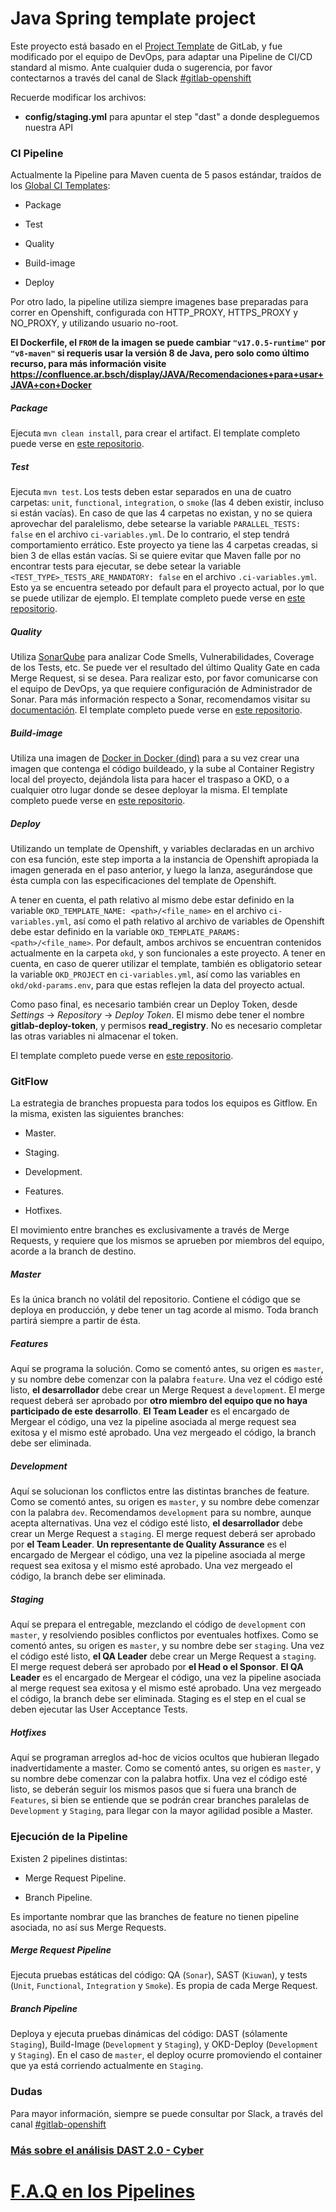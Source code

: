 # Java Spring template project

Este proyecto está basado en el [Project Template](https://docs.gitlab.com/ee/gitlab-basics/create-project.html) de GitLab, y fue modificado por el equipo de DevOps, para adaptar una Pipeline de CI/CD standard al mismo. Ante cualquier duda o sugerencia, por favor contectarnos a través del canal de Slack [#gitlab-openshift](https://santander-tecno-ar.slack.com/archives/CMVJZN1U2)

Recuerde modificar los archivos:
* **config/staging.yml** para apuntar el step "dast" a donde despleguemos nuestra API


### CI Pipeline

Actualmente la Pipeline para Maven cuenta de 5 pasos estándar, traídos de los [Global CI Templates](https://gitlab.ar.bsch/santander-tecnologia/global-ci-templates):

- Package

- Test

- Quality

- Build-image

- Deploy


Por otro lado, la pipeline utiliza siempre imagenes base preparadas para correr en Openshift, configurada con HTTP_PROXY, HTTPS_PROXY y NO_PROXY, y utilizando usuario no-root.

  

**El Dockerfile, el `FROM` de la imagen se puede cambiar `"v17.0.5-runtime"` por `"v8-maven"` si requeris usar la versión 8 de Java, pero solo como último recurso, para más información visite https://confluence.ar.bsch/display/JAVA/Recomendaciones+para+usar+JAVA+con+Docker**


##### Package

Ejecuta `mvn clean install`, para crear el artifact. El template completo puede verse en [este repositorio](https://gitlab.ar.bsch/santander-tecnologia/global-ci-templates/blob/master/maven/.build-package-jdk8.yml).

##### Test

Ejecuta `mvn test`. Los tests deben estar separados en una de cuatro carpetas: `unit`, `functional`, `integration`, o `smoke` (las 4 deben existir, incluso si están vacías). En caso de que las 4 carpetas no existan, y no se quiera aprovechar del paralelismo, debe setearse la variable `PARALLEL_TESTS: false` en el archivo `ci-variables.yml`. De lo contrario, el step tendrá comportamiento errático. Este proyecto ya tiene las 4 carpetas creadas, si bien 3 de ellas están vacías. Si se quiere evitar que Maven falle por no encontrar tests para ejecutar, se debe setear la variable `<TEST_TYPE>_TESTS_ARE_MANDATORY: false` en el archivo `.ci-variables.yml`. Esto ya se encuentra seteado por default para el proyecto actual, por lo que se puede utilizar de ejemplo. El template completo puede verse en [este repositorio](https://gitlab.ar.bsch/santander-tecnologia/global-ci-templates/blob/master/maven/.tests-jdk8.yml).

##### Quality

Utiliza [SonarQube](https://sonarprod.ar.bsch/) para analizar Code Smells, Vulnerabilidades, Coverage de los Tests, etc. Se puede ver el resultado del último Quality Gate en cada Merge Request, si se desea. Para realizar esto, por favor comunicarse con el equipo de DevOps, ya que requiere configuración de Administrador de Sonar. Para más información respecto a Sonar, recomendamos visitar su [documentación](https://sonarprod.ar.bsch/documentation). El template completo puede verse en [este repositorio](https://gitlab.ar.bsch/santander-tecnologia/global-ci-templates/blob/master/maven/.sonar-scanner.yml).

  

##### Build-image

Utiliza una imagen de [Docker in Docker (dind)](https://hub.docker.com/_/docker/) para a su vez crear una imagen que contenga el código buildeado, y la sube al Container Registry local del proyecto, dejándola lista para hacer el traspaso a OKD, o a cualquier otro lugar donde se desee deployar la misma. El template completo puede verse en [este repositorio](https://gitlab.ar.bsch/santander-tecnologia/global-ci-templates/blob/master/common/.build-image.yml).

##### Deploy

Utilizando un template de Openshift, y variables declaradas en un archivo con esa función, este step importa a la instancia de Openshift apropiada la imagen generada en el paso anterior, y luego la lanza, asegurándose que ésta cumpla con las especificaciones del template de Openshift.

A tener en cuenta, el path relativo al mismo debe estar definido en la variable `OKD_TEMPLATE_NAME: <path>/<file_name>` en el archivo `ci-variables.yml`, así como el path relativo al archivo de variables de Openshift debe estar definido en la variable `OKD_TEMPLATE_PARAMS: <path>/<file_name>`. Por default, ambos archivos se encuentran contenidos actualmente en la carpeta `okd`, y son funcionales a este proyecto. A tener en cuenta, en caso de querer utilizar el template, también es obligatorio setear la variable `OKD_PROJECT` en `ci-variables.yml`, así como las variables en `okd/okd-params.env`, para que estas reflejen la data del proyecto actual.

Como paso final, es necesario también crear un Deploy Token, desde _Settings_ -> _Repository_ -> _Deploy Token_. El mismo debe tener el nombre __gitlab-deploy-token__, y permisos __read\_registry__. No es necesario completar las otras variables ni almacenar el token.


El template completo puede verse en [este repositorio](https://gitlab.ar.bsch/santander-tecnologia/global-ci-templates/blob/master/common/.deploy-okd.yml).

### GitFlow

La estrategia de branches propuesta para todos los equipos es Gitflow. En la misma, existen las siguientes branches:

- Master.

- Staging.

- Development.

- Features.

- Hotfixes.

El movimiento entre branches es exclusivamente a través de Merge Requests, y requiere que los mismos se aprueben por miembros del equipo, acorde a la branch de destino.  

##### Master

Es la única branch no volátil del repositorio. Contiene el código que se deploya en producción, y debe tener un tag acorde al mismo. Toda branch partirá siempre a partir de ésta.

##### Features

Aquí se programa la solución. Como se comentó antes, su origen es `master`, y su nombre debe comenzar con la palabra `feature`. Una vez el código esté listo, __el desarrollador__ debe crear un Merge Request a `development`. El merge request deberá ser aprobado por __otro miembro del equipo que no haya participado de este desarrollo__. __El Team Leader__ es el encargado de Mergear el código, una vez la pipeline asociada al merge request sea exitosa y el mismo esté aprobado. Una vez mergeado el código, la branch debe ser eliminada.  

##### Development

Aquí se solucionan los conflictos entre las distintas branches de feature. Como se comentó antes, su origen es `master`, y su nombre debe comenzar con la palabra `dev`. Recomendamos `development` para su nombre, aunque acepta alternativas. Una vez el código esté listo, __el desarrollador__ debe crear un Merge Request a `staging`. El merge request deberá ser aprobado por __el Team Leader__. __Un representante de Quality Assurance__ es el encargado de Mergear el código, una vez la pipeline asociada al merge request sea exitosa y el mismo esté aprobado. Una vez mergeado el código, la branch debe ser eliminada.

##### Staging

Aquí se prepara el entregable, mezclando el código de `development` con `master`, y resolviendo posibles conflictos por eventuales hotfixes. Como se comentó antes, su origen es `master`, y su nombre debe ser `staging`. Una vez el código esté listo, __el QA Leader__ debe crear un Merge Request a `staging`. El merge request deberá ser aprobado por __el Head o el Sponsor__. __El QA Leader__ es el encargado de Mergear el código, una vez la pipeline asociada al merge request sea exitosa y el mismo esté aprobado. Una vez mergeado el código, la branch debe ser eliminada. Staging es el step en el cual se deben ejecutar las User Acceptance Tests.

##### Hotfixes

Aquí se programan arreglos ad-hoc de vicios ocultos que hubieran llegado inadvertidamente a master. Como se comentó antes, su origen es `master`, y su nombre debe comenzar con la palabra hotfix. Una vez el código esté listo, se deberán seguir los mismos pasos que si fuera una branch de `Features`, si bien se entiende que se podrán crear branches paralelas de `Development` y `Staging`, para llegar con la mayor agilidad posible a Master.


### Ejecución de la Pipeline

Existen 2 pipelines distintas:

- Merge Request Pipeline.

- Branch Pipeline.

Es importante nombrar que las branches de feature no tienen pipeline asociada, no así sus Merge Requests.


##### Merge Request Pipeline

Ejecuta pruebas estáticas del código: QA (`Sonar`), SAST (`Kiuwan`), y tests (`Unit`, `Functional`, `Integration` y `Smoke`). Es propia de cada Merge Request.

  

##### Branch Pipeline

Deploya y ejecuta pruebas dinámicas del código: DAST (sólamente `Staging`), Build-Image (`Development` y `Staging`), y OKD-Deploy (`Development` y `Staging`). En el caso de `master`, el deploy ocurre promoviendo el container que ya está corriendo actualmente en `Staging`.

### Dudas

Para mayor información, siempre se puede consultar por Slack, a través del canal [#gitlab-openshift](https://santander-tecno-ar.slack.com/archives/CMVJZN1U2)

### [Más sobre el análisis DAST 2.0 - Cyber](https://confluence.ar.bsch/pages/viewpage.action?pageId=83205284)
# [F.A.Q en los Pipelines](https://confluence.ar.bsch/display/DEV/Errores+frecuentes+en+pipelines)
